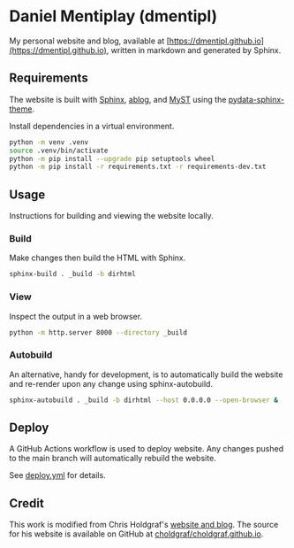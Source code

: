 # Daniel Mentiplay (dmentipl)

My personal website and blog, available at [https://dmentipl.github.io](https://dmentipl.github.io), written in markdown and generated by Sphinx.

## Requirements

The website is built with [Sphinx](https://www.sphinx-doc.org/), [ablog](https://ablog.readthedocs.io/), and [MyST](https://myst-parser.readthedocs.io/) using the [pydata-sphinx-theme](https://pydata-sphinx-theme.readthedocs.io/).

Install dependencies in a virtual environment.

```bash
python -m venv .venv
source .venv/bin/activate
python -m pip install --upgrade pip setuptools wheel
python -m pip install -r requirements.txt -r requirements-dev.txt
```

## Usage

Instructions for building and viewing the website locally.

### Build

Make changes then build the HTML with Sphinx.

```bash
sphinx-build . _build -b dirhtml
```

### View

Inspect the output in a web browser.

```bash
python -m http.server 8000 --directory _build
```

### Autobuild

An alternative, handy for development, is to automatically build the website and re-render upon any change using sphinx-autobuild.

```bash
sphinx-autobuild . _build -b dirhtml --host 0.0.0.0 --open-browser &
```

## Deploy

A GitHub Actions workflow is used to deploy website. Any changes pushed to the main branch will automatically rebuild the website.

See [deploy.yml](.github/workflows/deploy.yml) for details.

## Credit

This work is modified from Chris Holdgraf's [website and blog](https://predictablynoisy.com/). The source for his website is available on GitHub at [choldgraf/choldgraf.github.io](https://github.com/choldgraf/choldgraf.github.io).

